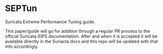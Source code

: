 # SEPTun
Suricata Extreme Performance Tuning guide

This paper/guide will go for addition through a regular PR process to the 
official Suricata IDPS documentation. After and when it is accepted it will 
be available directly in the Suriacta docs and this repo will be updated with 
that info accordingly.
